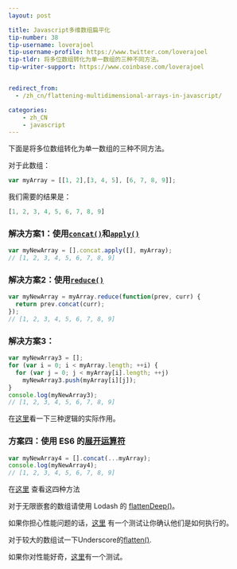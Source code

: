 ```yaml
---
layout: post

title: Javascript多维数组扁平化
tip-number: 38
tip-username: loverajoel
tip-username-profile: https://www.twitter.com/loverajoel
tip-tldr: 将多位数组转化为单一数组的三种不同方法。
tip-writer-support: https://www.coinbase.com/loverajoel


redirect_from:
  - /zh_cn/flattening-multidimensional-arrays-in-javascript/

categories:
    - zh_CN
    - javascript
---
```


下面是将多位数组转化为单一数组的三种不同方法。

对于此数组：

```js
var myArray = [[1, 2],[3, 4, 5], [6, 7, 8, 9]];
```

我们需要的结果是：

```js
[1, 2, 3, 4, 5, 6, 7, 8, 9]
```

### 解决方案1：使用[`concat()`](https://developer.mozilla.org/zh-CN/docs/Web/JavaScript/Reference/Global_Objects/Array/concat)和[`apply()`](https://developer.mozilla.org/zh-CN/docs/Web/JavaScript/Reference/Global_Objects/Function/apply)

```js
var myNewArray = [].concat.apply([], myArray);
// [1, 2, 3, 4, 5, 6, 7, 8, 9]
```

### 解决方案2：使用[`reduce()`](https://developer.mozilla.org/zh-CN/docs/Web/JavaScript/Reference/Global_Objects/Array/Reduce#Flatten_an_array_of_arrays)

```js
var myNewArray = myArray.reduce(function(prev, curr) {
  return prev.concat(curr);
});
// [1, 2, 3, 4, 5, 6, 7, 8, 9]
```

### 解决方案3：

```js
var myNewArray3 = [];
for (var i = 0; i < myArray.length; ++i) {
  for (var j = 0; j < myArray[i].length; ++j)
    myNewArray3.push(myArray[i][j]);
}
console.log(myNewArray3);
// [1, 2, 3, 4, 5, 6, 7, 8, 9]
```
在[这里](https://jsbin.com/qeqicu/edit?js,console)看一下三种逻辑的实际作用。

### 方案四：使用 ES6 的[展开运算符](https://developer.mozilla.org/zh－CN/docs/Web/JavaScript/Reference/Operators/Spread_operator)

```js
var myNewArray4 = [].concat(...myArray);
console.log(myNewArray4);
// [1, 2, 3, 4, 5, 6, 7, 8, 9]
```

在[这里](https://jsbin.com/janana/edit?js,console) 查看这四种方法

对于无限嵌套的数组请使用 Lodash 的 [flattenDeep()](https://lodash.com/docs#flattenDeep)。

如果你担心性能问题的话，[这里](http://jsperf.com/flatten-an-array-loop-vs-reduce/6) 有一个测试让你确认他们是如何执行的。

对于较大的数组试一下Underscore的[flatten()](https://github.com/jashkenas/underscore/blob/master/underscore.js#L501).

如果你对性能好奇，[这里](http://jsperf.com/flatten-an-array-loop-vs-reduce/6)有一个测试。